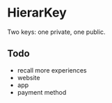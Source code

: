 # HierarKey

Two keys: one private, one public.

## Todo

- recall more experiences
- website
- app
- payment method
